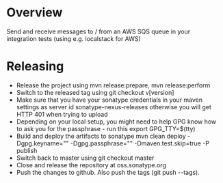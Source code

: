 # Overview
Send and receive messages to / from an AWS SQS queue in your integration tests (using e.g. localstack for AWS)

# Releasing
* Release the project using mvn release:prepare, mvn release:perform
* Switch to the released tag using git checkout v[version]
* Make sure that you have your sonatype credentials in your maven settings as server id sonatype-nexus-releases otherwise you will get HTTP 401 when trying to upload
* Depending on your local setup, you might need to help GPG know how to ask you for the passphrase - run this export GPG_TTY=$(tty)
* Build and deploy the artifacts to sonatype mvn clean deploy -Dgpg.keyname="<name>" -Dgpg.passphrase="<passphrase>" -Dmaven.test.skip=true -P publish
* Switch back to master using git checkout master
* Close and release the repository at oss.sonatype.org
* Push the changes to github. Also push the tags (git push --tags).
